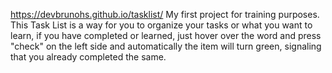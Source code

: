 https://devbrunohs.github.io/tasklist/
My first project for training purposes.
This Task List is a way for you to organize your tasks or what you want to learn, if you have completed or learned, just hover over the word and press "check" on the left side and automatically the item will turn green, signaling that you already completed the same. 
